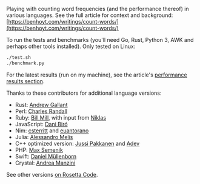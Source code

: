 
Playing with counting word frequencies (and the performance thereof) in various languages. See the full article for context and background: [https://benhoyt.com/writings/count-words/](https://benhoyt.com/writings/count-words/)

To run the tests and benchmarks (you'll need Go, Rust, Python 3, AWK and perhaps other tools installed). Only tested on Linux:

```bash
./test.sh
./benchmark.py
```

For the latest results (run on my machine), see the article's [performance results section](https://benhoyt.com/writings/count-words/#performance-results-and-learnings).

Thanks to these contributors for additional language versions:

* Rust: [Andrew Gallant](https://github.com/BurntSushi)
* Perl: [Charles Randall](https://github.com/charles-randall)
* Ruby: [Bill Mill](https://github.com/llimllib), with input from [Niklas](https://github.com/nhh)
* JavaScript: [Dani Biró](https://github.com/Daninet)
* Nim: [csterritt](https://github.com/csterritt) and [euantorano](https://github.com/euantorano)
* Julia: [Alessandro Melis](https://github.com/alemelis)
* C++ optimized version: [Jussi Pakkanen](https://github.com/jpakkane) and [Adev](https://github.com/adevress)
* PHP: [Max Semenik](https://github.com/MaxSem)
* Swift: [Daniel Müllenborn](https://github.com/damuellen)
* Crystal: [Andrea Manzini](https://github.com/ilmanzo)

See other versions [on Rosetta Code](https://rosettacode.org/wiki/Word_frequency).
